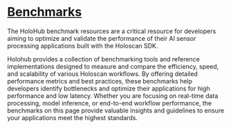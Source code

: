 # [Benchmarks](https://github.com/nvidia-holoscan/holohub/tree/main/benchmarks)

The HoloHub benchmark resources are a critical resource for developers aiming to optimize and validate the performance of their AI sensor processing applications built with the Holoscan SDK. 

Holohub provides a collection of benchmarking tools and reference implementations designed to measure and compare the efficiency, speed, and scalability of various Holoscan workflows. By offering detailed performance metrics and best practices, these benchmarks help developers identify bottlenecks and optimize their applications for high performance and low latency. Whether you are focusing on real-time data processing, model inference, or end-to-end workflow performance, the benchmarks on this page provide valuable insights and guidelines to ensure your applications meet the highest standards.